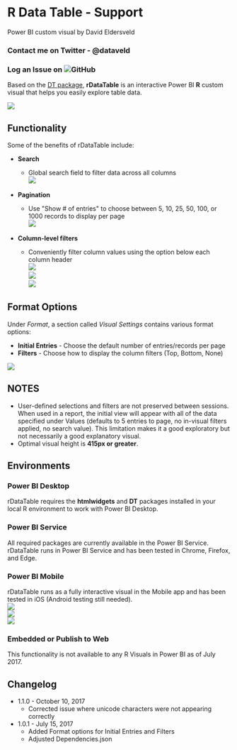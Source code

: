 # R Data Table - Support

Power BI custom visual by David Eldersveld  

### Contact me on Twitter - @dataveld 
### Log an Issue on ![GitHub](https://github.com/deldersveld/rDataTable/issues)  

Based on the [DT package](https://rstudio.github.io/DT/), **rDataTable** is an interactive Power BI **R** custom visual that helps you easily explore table data.  

![](https://github.com/deldersveld/rDataTable/raw/master/images/rDataTable.PNG)

  
## Functionality  
Some of the benefits of rDataTable include:  

* **Search** 
  * Global search field to filter data across all columns  
  ![](https://github.com/deldersveld/rDataTable/raw/master/images/GlobalSearch.PNG)  
  
* **Pagination**
  * Use "Show # of entries" to choose between 5, 10, 25, 50, 100, or 1000 records to display per page  
  ![](https://github.com/deldersveld/rDataTable/raw/master/images/ShowEntries.PNG)  
  
* **Column-level filters**
  * Conveniently filter column values using the option below each column header  
  ![](https://github.com/deldersveld/rDataTable/raw/master/images/ColumnFilters1.PNG)  
  ![](https://github.com/deldersveld/rDataTable/raw/master/images/ColumnFilters2.PNG)  
  ![](https://github.com/deldersveld/rDataTable/raw/master/images/ColumnFilters3.PNG)  
  
## Format Options
Under *Format*, a section called *Visual Settings* contains various format options:
* **Initial Entries** - Choose the default number of entries/records per page
* **Filters** - Choose how to display the column filters (Top, Bottom, None)

![](https://github.com/deldersveld/rDataTable/raw/master/images/FormatOptions.PNG)  


## NOTES
* User-defined selections and filters are not preserved between sessions. When used in a report, the initial view will appear with all of the data specified under Values (defaults to 5 entries to page, no in-visual filters applied, no search value). This limitation makes it a good exploratory but not necessarily a good explanatory visual.
* Optimal visual height is **415px or greater**.

## Environments  

### Power BI Desktop
rDataTable requires the **htmlwidgets** and **DT** packages installed in your local R environment to work with Power BI Desktop.

### Power BI Service
All required packages are currently available in the Power BI Service. rDataTable runs in Power BI Service and has been tested in Chrome, Firefox, and Edge.

### Power BI Mobile
rDataTable runs as a fully interactive visual in the Mobile app and has been tested in iOS (Android testing still needed).  
![](https://github.com/deldersveld/rDataTable/raw/master/images/iOS0.jpg)   
![](https://github.com/deldersveld/rDataTable/raw/master/images/iOS1.jpg)   
![](https://github.com/deldersveld/rDataTable/raw/master/images/iOS2.jpg)

### Embedded or Publish to Web
This functionality is not available to any R Visuals in Power BI as of July 2017.
  

## Changelog
* 1.1.0 - October 10, 2017
  * Corrected issue where unicode characters were not appearing correctly
* 1.0.1 - July 15, 2017
  * Added Format options for Initial Entries and Filters
  * Adjusted Dependencies.json
